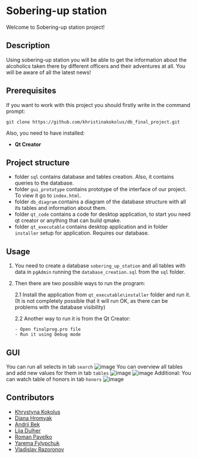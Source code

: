 # Sobering-up station

Welcome to Sobering-up station project!


## Description

Using sobering-up station you will be able to get the information about the alcoholics taken there by different officers and
their adventures at all. You will be aware of all the latest news!

## Prerequisites

If you want to work with this project you should firstly write in the command prompt:

```
git clone https://github.com/khristinakokolus/db_final_project.git
```

Also, you need to have installed:

- **Qt Creator**


## Project structure

- folder ```sql``` contains database and tables creation. Also, it contains queries to the database.
- folder ```gui_prototype``` contains prototype of the interface of our project. To view it go to ```index.html```.
- folder ```db_diagram``` contains a diagram of the database structure with all its tables and information about them.
- folder ```qt_code``` contains a code for desktop application, to start you need qt creator or anything that can build qmake.
- folder ``qt_executable`` contains desktop application and in folder ```installer``` setup for application. Requires our database.

## Usage 

1. You need to create a database ```sobering_up_station``` and all tables with data in ```pgAdmin``` running the ```database_creation.sql``` from the ```sql``` folder.
2. Then there are two possible ways to run the program:

      2.1 Install the application from ```qt_executable\installer``` folder and run it. (It is not completely possible that it will run OK, as there can be problems with the database visibility)
  
      2.2 Another way to run it is from the Qt Creator:
      
       - Open finalprog.pro file
       - Run it using Debug mode

## GUI

You can run all selects in tab ```search```
![image](https://user-images.githubusercontent.com/54356826/120109128-d04ae800-c170-11eb-80c3-acd9c96cd5c4.png)
You can overview all tables and add new values for them in tab ```tables```
![image](https://user-images.githubusercontent.com/54356826/120109298-7dbdfb80-c171-11eb-9454-1b28997611dc.png)
![image](https://user-images.githubusercontent.com/54356826/120109194-1011cf80-c171-11eb-92c9-ee0ee9d11fc5.png)
Additional: You can watch table of honors in tab ```honors```
![image](https://user-images.githubusercontent.com/54356826/120109178-038d7700-c171-11eb-96aa-9c020c815ff8.png)



## Contributors

- [Khrystyna Kokolus](https://github.com/khristinakokolus)
- [Diana Hromyak](https://github.com/Diana-Doe)
- [Andrii Bek](https://github.com/ReyBroncas)
- [Liia Dulher](https://github.com/LiiaDulher)
- [Roman Pavelko](https://github.com/romapavelko01)
- [Yarema Fylypchuk](https://github.com/yaremafylypchuk)
- [Vladislav Razoronov](https://github.com/VladislavRazoronov)





